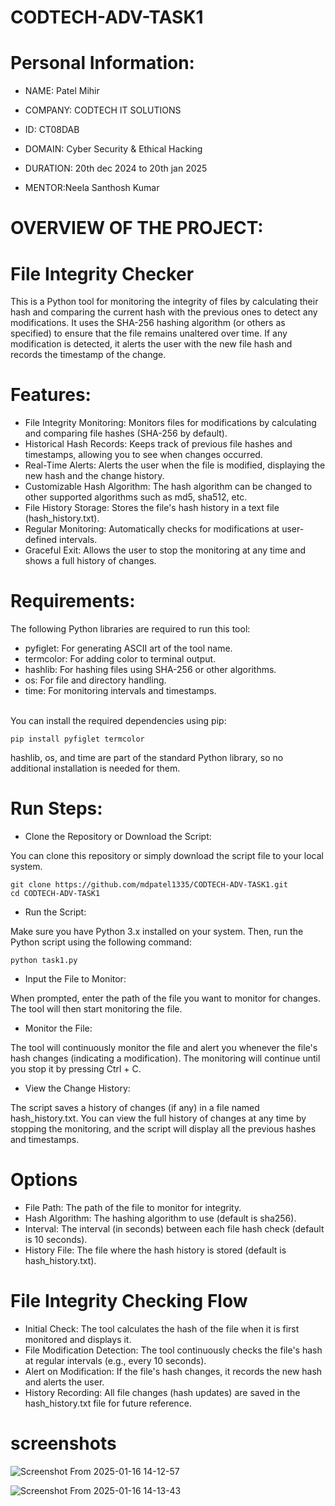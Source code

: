 # CODTECH-ADV-TASK1
# Personal Information:
- NAME: Patel Mihir

- COMPANY: CODTECH IT SOLUTIONS 

- ID: CT08DAB

- DOMAIN: Cyber Security & Ethical Hacking

- DURATION: 20th dec 2024 to 20th jan 2025

- MENTOR:Neela Santhosh Kumar





# OVERVIEW OF THE PROJECT:
# File Integrity Checker

This is a Python tool for monitoring the integrity of files by calculating their hash and comparing the current hash with the previous ones to detect any modifications. It uses the SHA-256 hashing algorithm (or others as specified) to ensure that the file remains unaltered over time. If any modification is detected, it alerts the user with the new file hash and records the timestamp of the change.


# Features:

- File Integrity Monitoring: Monitors files for modifications by calculating and comparing file hashes (SHA-256 by default).
- Historical Hash Records: Keeps track of previous file hashes and timestamps, allowing you to see when changes occurred.
- Real-Time Alerts: Alerts the user when the file is modified, displaying the new hash and the change history.
- Customizable Hash Algorithm: The hash algorithm can be changed to other supported algorithms such as md5, sha512, etc.
- File History Storage: Stores the file's hash history in a text file (hash_history.txt).
- Regular Monitoring: Automatically checks for modifications at user-defined intervals.
- Graceful Exit: Allows the user to stop the monitoring at any time and shows a full history of changes.

# Requirements:
The following Python libraries are required to run this tool:

- pyfiglet: For generating ASCII art of the tool name.
- termcolor: For adding color to terminal output.
- hashlib: For hashing files using SHA-256 or other algorithms.
- os: For file and directory handling.
- time: For monitoring intervals and timestamps.

<br>
You can install the required dependencies using pip:

    pip install pyfiglet termcolor

hashlib, os, and time are part of the standard Python library, so no additional installation is needed for them.

# Run Steps:
- Clone the Repository or Download the Script:

You can clone this repository or simply download the script file to your local system.

    git clone https://github.com/mdpatel1335/CODTECH-ADV-TASK1.git
    cd CODTECH-ADV-TASK1

- Run the Script:

Make sure you have Python 3.x installed on your system. Then, run the Python script using the following command:

    python task1.py

- Input the File to Monitor:

When prompted, enter the path of the file you want to monitor for changes. The tool will then start monitoring the file.

- Monitor the File:

The tool will continuously monitor the file and alert you whenever the file's hash changes (indicating a modification). The monitoring will continue until you stop it by pressing Ctrl + C.

- View the Change History:

The script saves a history of changes (if any) in a file named hash_history.txt. You can view the full history of changes at any time by stopping the monitoring, and the script will display all the previous hashes and timestamps.



# Options

- File Path: The path of the file to monitor for integrity.
- Hash Algorithm: The hashing algorithm to use (default is sha256).
- Interval: The interval (in seconds) between each file hash check (default is 10 seconds).
- History File: The file where the hash history is stored (default is hash_history.txt).

# File Integrity Checking Flow

- Initial Check: The tool calculates the hash of the file when it is first monitored and displays it.
- File Modification Detection: The tool continuously checks the file's hash at regular intervals (e.g., every 10 seconds).
- Alert on Modification: If the file's hash changes, it records the new hash and alerts the user.
- History Recording: All file changes (hash updates) are saved in the hash_history.txt file for future reference.


# screenshots

![Screenshot From 2025-01-16 14-12-57](https://github.com/user-attachments/assets/58b4ccb5-b7e9-4853-aecf-e99202b419c7)

![Screenshot From 2025-01-16 14-13-43](https://github.com/user-attachments/assets/0f771e90-c6fd-40de-8648-f8e024c65506)
